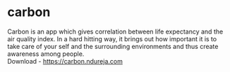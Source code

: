 # carbon
Carbon is an app which gives correlation between life expectancy and the air quality index. In a hard hitting way, it brings out how important it is to take care of your self and the surrounding environments and thus create awareness among people.<br/>
Download - https://carbon.ndureja.com

